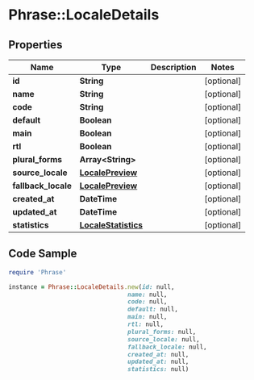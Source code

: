 # Phrase::LocaleDetails

## Properties

Name | Type | Description | Notes
------------ | ------------- | ------------- | -------------
**id** | **String** |  | [optional] 
**name** | **String** |  | [optional] 
**code** | **String** |  | [optional] 
**default** | **Boolean** |  | [optional] 
**main** | **Boolean** |  | [optional] 
**rtl** | **Boolean** |  | [optional] 
**plural_forms** | **Array&lt;String&gt;** |  | [optional] 
**source_locale** | [**LocalePreview**](LocalePreview.md) |  | [optional] 
**fallback_locale** | [**LocalePreview**](LocalePreview.md) |  | [optional] 
**created_at** | **DateTime** |  | [optional] 
**updated_at** | **DateTime** |  | [optional] 
**statistics** | [**LocaleStatistics**](LocaleStatistics.md) |  | [optional] 

## Code Sample

```ruby
require 'Phrase'

instance = Phrase::LocaleDetails.new(id: null,
                                 name: null,
                                 code: null,
                                 default: null,
                                 main: null,
                                 rtl: null,
                                 plural_forms: null,
                                 source_locale: null,
                                 fallback_locale: null,
                                 created_at: null,
                                 updated_at: null,
                                 statistics: null)
```


